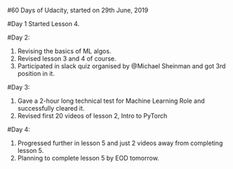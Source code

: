 #60 Days of Udacity, started on 29th June, 2019

#Day 1
  Started Lesson 4.

#Day 2:
1. Revising the basics of ML algos. 
2. Revised lesson 3 and 4 of course. 
3. Participated in slack quiz organised by @Michael Sheinman and got 3rd position in it.

#Day 3:
1. Gave a 2-hour long technical test for Machine Learning Role and successfully cleared it.
2. Revised first 20 videos of lesson 2, Intro to PyTorch

#Day 4:
1. Progressed further in lesson 5 and just 2 videos away from completing lesson 5.
2. Planning to complete lesson 5 by EOD tomorrow.

